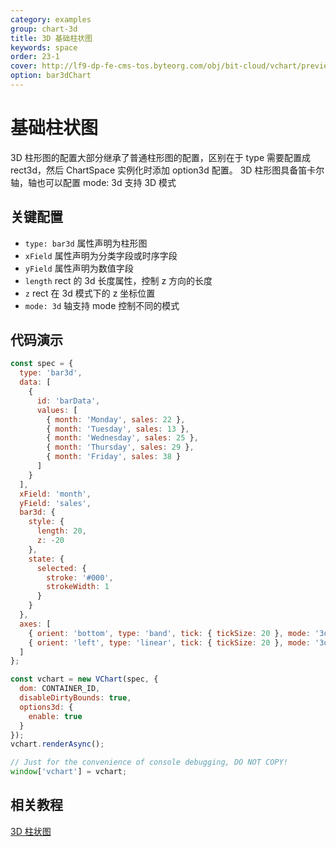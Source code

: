 ```yaml
---
category: examples
group: chart-3d
title: 3D 基础柱状图
keywords: space
order: 23-1
cover: http://lf9-dp-fe-cms-tos.byteorg.com/obj/bit-cloud/vchart/preview/chart-3d/bar3d.png
option: bar3dChart
---
```


# 基础柱状图

3D 柱形图的配置大部分继承了普通柱形图的配置，区别在于 type 需要配置成 rect3d，然后 ChartSpace 实例化时添加 option3d 配置。
3D 柱形图具备笛卡尔轴，轴也可以配置 mode: 3d 支持 3D 模式

## 关键配置

- `type: bar3d` 属性声明为柱形图
- `xField` 属性声明为分类字段或时序字段
- `yField` 属性声明为数值字段
- `length` rect 的 3d 长度属性，控制 z 方向的长度
- `z` rect 在 3d 模式下的 z 坐标位置
- `mode: 3d` 轴支持 mode 控制不同的模式

## 代码演示

```javascript livedemo
const spec = {
  type: 'bar3d',
  data: [
    {
      id: 'barData',
      values: [
        { month: 'Monday', sales: 22 },
        { month: 'Tuesday', sales: 13 },
        { month: 'Wednesday', sales: 25 },
        { month: 'Thursday', sales: 29 },
        { month: 'Friday', sales: 38 }
      ]
    }
  ],
  xField: 'month',
  yField: 'sales',
  bar3d: {
    style: {
      length: 20,
      z: -20
    },
    state: {
      selected: {
        stroke: '#000',
        strokeWidth: 1
      }
    }
  },
  axes: [
    { orient: 'bottom', type: 'band', tick: { tickSize: 20 }, mode: '3d' },
    { orient: 'left', type: 'linear', tick: { tickSize: 20 }, mode: '3d' }
  ]
};

const vchart = new VChart(spec, {
  dom: CONTAINER_ID,
  disableDirtyBounds: true,
  options3d: {
    enable: true
  }
});
vchart.renderAsync();

// Just for the convenience of console debugging, DO NOT COPY!
window['vchart'] = vchart;
```

## 相关教程

[3D 柱状图](link)
